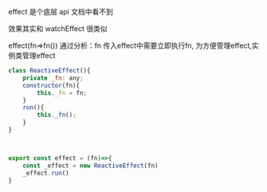 effect 是个底层 api 文档中看不到 

效果其实和 watchEffect 很类似 

effect(fn=>fn())
通过分析：fn 传入effect中需要立即执行fn, 为方便管理effect,实例类管理effect

```js
class ReactiveEffect(){
	private _fn: any;
	constructor(fn){
		this._fn = fn;
	}
	run(){
		this._fn();
	}
}



export const effect = (fn)=>{
	const _effect = new ReactiveEffect(fn)
	_effect.run()
}
	
```